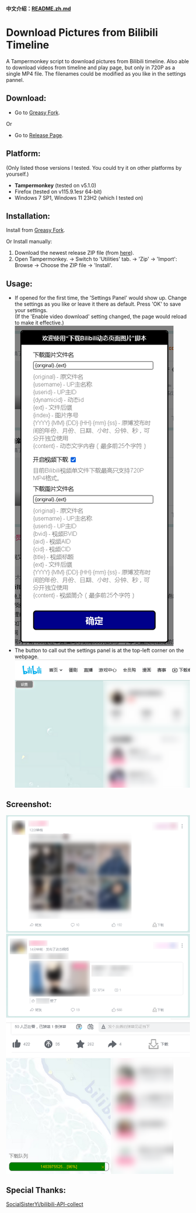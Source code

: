 **中文介绍：[README.zh.md](README.zh.md)**

# Download Pictures from Bilibili Timeline
A Tampermonkey script to download pictures from Bilibili timeline. Also able to download videos from timeline and play page, but only in 720P as a single MP4 file.
The filenames could be modified as you like in the settings pannel.

## Download:
- Go to [Greasy Fork](https://greasyfork.org/zh-CN/scripts/421885).

Or
- Go to [Release Page](https://github.com/owendswang/Download-Pictures-from-Bilibili-Timeline/releases).

## Platform:
(Only listed those versions I tested. You could try it on other platforms by yourself.)
- **Tampermonkey** (tested on v5.1.0)
- Firefox (tested on v115.9.1esr 64-bit)
- Windows 7 SP1, Windows 11 23H2 (which I tested on)

## Installation:
Install from [Greasy Fork](https://greasyfork.org/zh-CN/scripts/421885).

Or Install manually:
1. Download the newest release ZIP file (from [here](https://github.com/owendswang/Download-Pictures-from-Bilibili-Timeline/releases)).
2. Open Tampermonkey. -> Switch to 'Utilities' tab. -> 'Zip' -> 'Import': Browse -> Choose the ZIP file -> 'Install'.

## Usage:
- If opened for the first time, the 'Settings Panel' would show up. Change the settings as you like or leave it there as default. Press 'OK' to save your settings.  
  (If the 'Enable video download' setting changed, the page would reload to make it effective.)  
![Screenshot](res/1.PNG?raw=true)
- The button to call out the settings panel is at the top-left corner on the webpage.  
![Screenshot](res/2.png?raw=true)

## Screenshot:
![Screenshot](res/4.png?raw=true)  
![Screenshot](res/3.png?raw=true)  
![Screenshot](res/5.PNG?raw=true)  
![Screenshot](res/6.png?raw=true)  

## Special Thanks:
[SocialSisterYi/bilibili-API-collect](https://github.com/SocialSisterYi/bilibili-API-collect)
